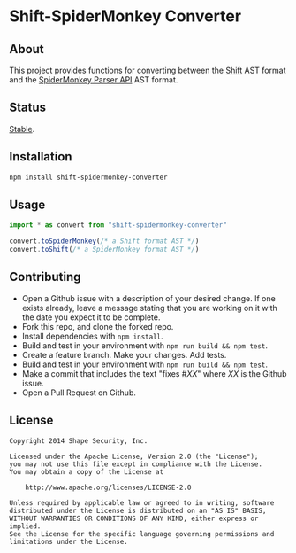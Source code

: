 Shift-SpiderMonkey Converter
============================


## About

This project provides functions for converting between the
[Shift](https://github.com/shapesecurity/shift-spec) AST format and the
[SpiderMonkey Parser API](https://developer.mozilla.org/en-US/docs/Mozilla/Projects/SpiderMonkey/Parser_API)
AST format.


## Status

[Stable](http://nodejs.org/api/documentation.html#documentation_stability_index).


## Installation

```sh
npm install shift-spidermonkey-converter
```


## Usage

```js
import * as convert from "shift-spidermonkey-converter"

convert.toSpiderMonkey(/* a Shift format AST */)
convert.toShift(/* a SpiderMonkey format AST */)
```


## Contributing

* Open a Github issue with a description of your desired change. If one exists already, leave a message stating that you are working on it with the date you expect it to be complete.
* Fork this repo, and clone the forked repo.
* Install dependencies with `npm install`.
* Build and test in your environment with `npm run build && npm test`.
* Create a feature branch. Make your changes. Add tests.
* Build and test in your environment with `npm run build && npm test`.
* Make a commit that includes the text "fixes #*XX*" where *XX* is the Github issue.
* Open a Pull Request on Github.


## License

    Copyright 2014 Shape Security, Inc.

    Licensed under the Apache License, Version 2.0 (the "License");
    you may not use this file except in compliance with the License.
    You may obtain a copy of the License at

        http://www.apache.org/licenses/LICENSE-2.0

    Unless required by applicable law or agreed to in writing, software
    distributed under the License is distributed on an "AS IS" BASIS,
    WITHOUT WARRANTIES OR CONDITIONS OF ANY KIND, either express or implied.
    See the License for the specific language governing permissions and
    limitations under the License.
